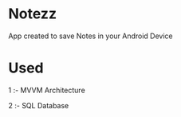 # Notezz

App created to save Notes in your Android Device
# Used
1 :- MVVM Architecture

2 :- SQL Database
